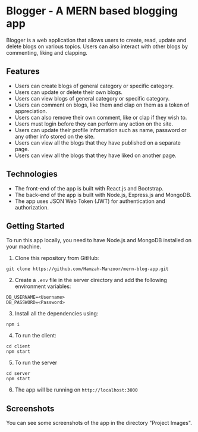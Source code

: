 # Blogger - A MERN based blogging app

Blogger is a web application that allows users to create, read, update and delete blogs on various topics. Users can also interact with other blogs by commenting, liking and clapping.

## Features

- Users can create blogs of general category or specific category.
- Users can update or delete their own blogs.
- Users can view blogs of general category or specific category.
- Users can comment on blogs, like them and clap on them as a token of appreciation.
- Users can also remove their own comment, like or clap if they wish to.
- Users must login before they can perform any action on the site.
- Users can update their profile information such as name, password or any other info stored on the site.
- Users can view all the blogs that they have published on a separate page.
- Users can view all the blogs that they have liked on another page.

## Technologies

- The front-end of the app is built with React.js and Bootstrap.
- The back-end of the app is built with Node.js, Express.js and MongoDB.
- The app uses JSON Web Token (JWT) for authentication and authorization.

## Getting Started

To run this app locally, you need to have Node.js and MongoDB installed on your machine.

1. Clone this repository from GitHub: 

```
git clone https://github.com/Hamzah-Manzoor/mern-blog-app.git
```

2. Create a `.env` file in the server directory and add the following environment variables:

```
DB_USERNAME=<Username>
DB_PASSWORD=<Password>
```

3. Install all the dependencies using: 

```
npm i
```

4. To run the client:

```
cd client
npm start
```

5. To run the server

```
cd server
npm start
```

6. The app will be running on `http://localhost:3000`

## Screenshots

You can see some screenshots of the app in the directory "Project Images".
